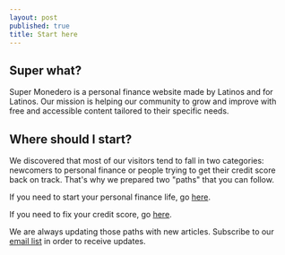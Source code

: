 ```yaml
---
layout: post
published: true
title: Start here
---
```


## Super what?

Super Monedero is a personal finance website made by Latinos and for Latinos. Our mission is helping our community to grow and improve with free and accessible content tailored to their specific needs.


## Where should I start?

We discovered that most of our visitors tend to fall in two categories: newcomers to personal finance or people trying to get their credit score back on track. That's why we prepared two "paths" that you can follow.

If you need to start your personal finance life, go [here](http://supermonedero.com/2017-04-07-the-novice-path/).

If you need to fix your credit score, go [here](http://supermonedero.com/2017-04-07-fixing-your-credit-score/).


We are always updating those paths with new articles. Subscribe to our [email list](http://eepurl.com/cylgnX) in order to receive updates.
